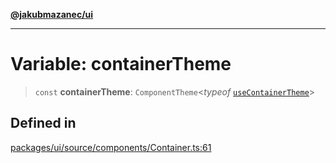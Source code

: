 [**@jakubmazanec/ui**](../README.md)

---

# Variable: containerTheme

> `const` **containerTheme**: `ComponentTheme`\<_typeof_
> [`useContainerTheme`](../functions/useContainerTheme.md)\>

## Defined in

[packages/ui/source/components/Container.ts:61](https://github.com/jakubmazanec/tools/blob/0633c96618f3c6692ade528aee0f27ac091468a5/packages/ui/source/components/Container.ts#L61)
